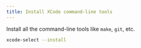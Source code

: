 ```yaml
---
title: Install XCode command-line tools
---
```


Install all the command-line tools like `make`, `git`, etc.

```sh
xcode-select --install
```
